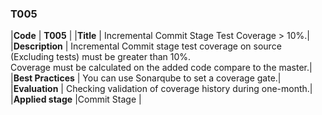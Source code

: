 ### T005

|**Code**           | **T005** |
|**Title**          | Incremental Commit Stage Test Coverage > 10%.|
|**Description**    | Incremental Commit stage test coverage on source (Excluding tests) must be greater than 10%. <br>Coverage must be calculated on the added code compare to the master.|
|**Best Practices** | You can use Sonarqube to set a coverage gate.|
|**Evaluation**     | Checking validation of coverage history during one-month.|
|**Applied stage**  |Commit Stage |
